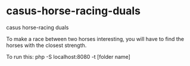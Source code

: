 # casus-horse-racing-duals
casus horse-racing duals  


To make a race between two horses interesting, you will have to find the horses with the closest strength.

To run this:
php -S localhost:8080 -t [folder name]
